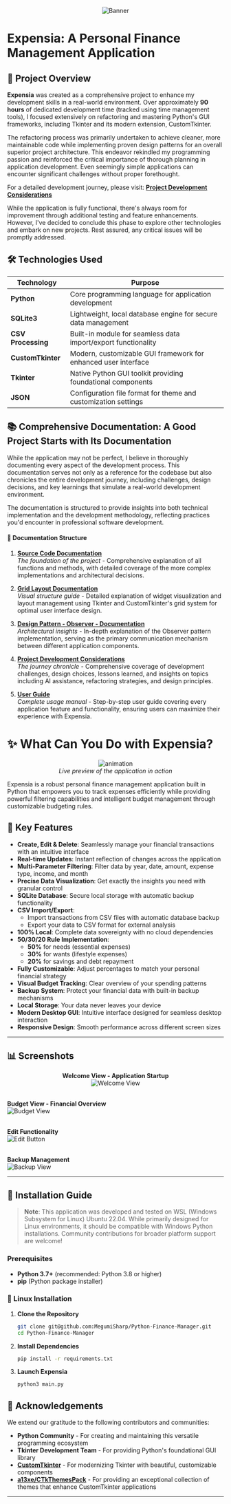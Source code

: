 <p align="center">
  <img src="assets/readme_images/banner.png" alt="Banner" />
</p>

# Expensia: A Personal Finance Management Application


## 📖 Project Overview

**Expensia** was created as a comprehensive project to enhance my development skills in a real-world environment. Over approximately **90 hours** of dedicated development time (tracked using time management tools), I focused extensively on refactoring and mastering Python's GUI frameworks, including Tkinter and its modern extension, CustomTkinter.

The refactoring process was primarily undertaken to achieve cleaner, more maintainable code while implementing proven design patterns for an overall superior project architecture. This endeavor rekindled my programming passion and reinforced the critical importance of thorough planning in application development. Even seemingly simple applications can encounter significant challenges without proper forethought. 

For a detailed development journey, please visit: **[Project Development Considerations](docs/development_path.md)**

While the application is fully functional, there's always room for improvement through additional testing and feature enhancements. However, I've decided to conclude this phase to explore other technologies and embark on new projects. Rest assured, any critical issues will be promptly addressed.

## 🛠️ Technologies Used

| Technology | Purpose |
|------------|---------|
| **Python** | Core programming language for application development |
| **SQLite3** | Lightweight, local database engine for secure data management |
| **CSV Processing** | Built-in module for seamless data import/export functionality |
| **CustomTkinter** | Modern, customizable GUI framework for enhanced user interface |
| **Tkinter** | Native Python GUI toolkit providing foundational components |
| **JSON** | Configuration file format for theme and customization settings |



## 📚 Comprehensive Documentation: A Good Project Starts with Its Documentation

While the application may not be perfect, I believe in thoroughly documenting every aspect of the development process. This documentation serves not only as a reference for the codebase but also chronicles the entire development journey, including challenges, design decisions, and key learnings that simulate a real-world development environment.

The documentation is structured to provide insights into both technical implementation and the development methodology, reflecting practices you'd encounter in professional software development.

#### 📖 **Documentation Structure**

1. **[Source Code Documentation](docs/Application_Documentation/documentation.md)**  
   *The foundation of the project* - Comprehensive explanation of all functions and methods, with detailed coverage of the more complex implementations and architectural decisions.

2. **[Grid Layout Documentation](docs/Application_Documentation/the_grid_layout.md)**  
   *Visual structure guide* - Detailed explanation of widget visualization and layout management using Tkinter and CustomTkinter's grid system for optimal user interface design.

3. **[Design Pattern - Observer - Documentation](docs/Application_Documentation/observer_pattern.md)**  
   *Architectural insights* - In-depth explanation of the Observer pattern implementation, serving as the primary communication mechanism between different application components.

4. **[Project Development Considerations](docs/development_path.md)**  
   *The journey chronicle* - Comprehensive coverage of development challenges, design choices, lessons learned, and insights on topics including AI assistance, refactoring strategies, and design principles.

5. **[User Guide](docs/user_guide.md)**  
   *Complete usage manual* - Step-by-step user guide covering every application feature and functionality, ensuring users can maximize their experience with Expensia.


# ✨ What Can You Do with Expensia?

<p align="center">
  <img src="assets/readme_images/animation 1.gif" alt="animation" />
  <br>
  <em>Live preview of the application in action</em>
</p>

Expensia is a robust personal finance management application built in Python that empowers you to track expenses efficiently while providing powerful filtering capabilities and intelligent budget management through customizable budgeting rules.

## 🚀 Key Features


- **Create, Edit & Delete**: Seamlessly manage your financial transactions with an intuitive interface
- **Real-time Updates**: Instant reflection of changes across the application
- **Multi-Parameter Filtering**: Filter data by year, date, amount, expense type, income, and month
- **Precise Data Visualization**: Get exactly the insights you need with granular control
- **SQLite Database**: Secure local storage with automatic backup functionality
- **CSV Import/Export**: 
  - Import transactions from CSV files with automatic database backup
  - Export your data to CSV format for external analysis
- **100% Local**: Complete data sovereignty with no cloud dependencies
- **50/30/20 Rule Implementation**:
  - **50%** for needs (essential expenses)
  - **30%** for wants (lifestyle expenses) 
  - **20%** for savings and debt repayment
- **Fully Customizable**: Adjust percentages to match your personal financial strategy
- **Visual Budget Tracking**: Clear overview of your spending patterns
- **Backup System**: Protect your financial data with built-in backup mechanisms
- **Local Storage**: Your data never leaves your device
- **Modern Desktop GUI**: Intuitive interface designed for seamless desktop interaction
- **Responsive Design**: Smooth performance across different screen sizes


---------

## 📊 Screenshots

<p align="center">
  <strong>Welcome View - Application Startup</strong><br>
  <img src="assets/readme_images/Welcome.png" alt="Welcome View" />
  <br><br>
  
  <strong>Budget View - Financial Overview</strong><br>
  <img src="assets/readme_images/budget_view.png" alt="Budget View" />
  <br><br>
  
  <strong>Edit Functionality</strong><br>
  <img src="assets/readme_images/edit.png" alt="Edit Button" />
  <br><br>
  
  <strong>Backup Management</strong><br>
  <img src="assets/readme_images/Backup view.png" alt="Backup View" />
</p>

---

## 🚀 Installation Guide

> **Note**: This application was developed and tested on WSL (Windows Subsystem for Linux) Ubuntu 22.04. While primarily designed for Linux environments, it should be compatible with Windows Python installations. Community contributions for broader platform support are welcome!

### Prerequisites

- **Python 3.7+** (recommended: Python 3.8 or higher)
- **pip** (Python package installer)

### 🐧 Linux Installation

1. **Clone the Repository**
   ```bash
   git clone git@github.com:MegumiSharp/Python-Finance-Manager.git
   cd Python-Finance-Manager
   ```

2. **Install Dependencies**
   ```bash
   pip install -r requirements.txt
   ```

3. **Launch Expensia**
   ```bash
   python3 main.py
   ```



## 🙏 Acknowledgements

We extend our gratitude to the following contributors and communities:

- **Python Community** - For creating and maintaining this versatile programming ecosystem
- **Tkinter Development Team** - For providing Python's foundational GUI library
- **[CustomTkinter](https://github.com/TomSchimansky/CustomTkinter)** - For modernizing Tkinter with beautiful, customizable components
- **[a13xe/CTkThemesPack](https://github.com/a13xe/CTkThemesPack)** - For providing an exceptional collection of themes that enhance CustomTkinter applications

---

